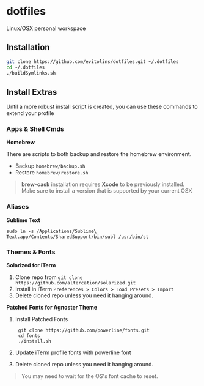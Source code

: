 dotfiles
===============================================================================
Linux/OSX personal workspace


Installation
-------------------------------------------------------------------------------
```bash
git clone https://github.com/evitolins/dotfiles.git ~/.dotfiles
cd ~/.dotfiles
./buildSymlinks.sh
```


Install Extras
-------------------------------------------------------------------------------
Until a more robust install script is created, you can use these commands to extend your profile

### Apps & Shell Cmds
__Homebrew__

There are scripts to both backup and restore the homebrew environment.

- Backup `homebrew/backup.sh`
- Restore `homebrew/restore.sh`

> **brew-cask** installation requires **Xcode** to be previously installed. Make sure to install a version that is supported by your current OSX


### Aliases
__Sublime Text__

    sudo ln -s /Applications/Sublime\ Text.app/Contents/SharedSupport/bin/subl /usr/bin/st


### Themes & Fonts
__Solarized for iTerm__

1. Clone repo from `git clone https://github.com/altercation/solarized.git`
2. Install in iTerm `Preferences > Colors > Load Presets > Import`
3. Delete cloned repo unless you need it hanging around.

__Patched Fonts for Agnoster Theme__

1. Install Patched Fonts

        git clone https://github.com/powerline/fonts.git
        cd fonts
        ./install.sh

2. Update iTerm profile fonts with powerline font
3. Delete cloned repo unless you need it hanging around.

> You may need to wait for the OS's font cache to reset.